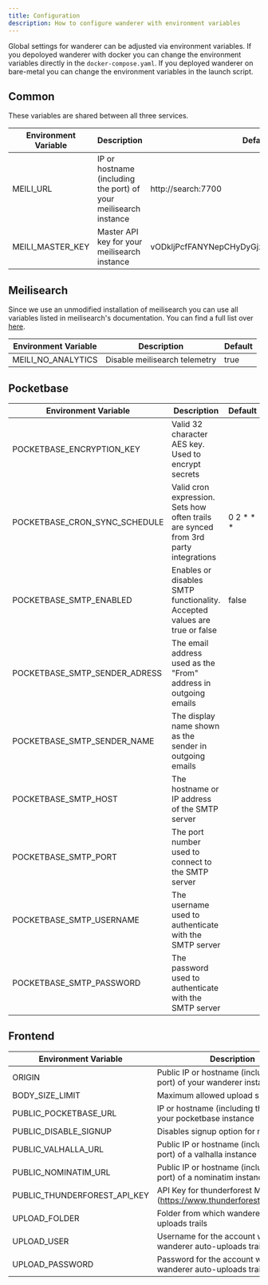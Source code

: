 ```yaml
---
title: Configuration
description: How to configure wanderer with environment variables
---
```


Global settings for wanderer can be adjusted via environment variables. If you depoloyed wanderer with docker you can change the environment variables directly in the `docker-compose.yaml`. If you deployed wanderer on bare-metal you can change the environment variables in the launch script.

## Common
These variables are shared between all three services.

| Environment Variable | Description                                                      | Default                                     |
| -------------------- | ---------------------------------------------------------------- | ------------------------------------------- |
| MEILI_URL            | IP or hostname (including the port) of your meilisearch instance | http://search:7700                          |
| MEILI_MASTER_KEY     | Master API key for your meilisearch instance                     | vODkljPcfFANYNepCHyDyGjzAMPcdHnrb6X5KyXQPWo |

## Meilisearch
Since we use an unmodified installation of meilisearch you can use all variables listed in meilisearch's documentation. You can find a full list over [here](https://www.meilisearch.com/docs/learn/configuration/instance_options).

| Environment Variable | Description                   | Default |
| -------------------- | ----------------------------- | ------- |
| MEILI_NO_ANALYTICS   | Disable meilisearch telemetry | true    |

## Pocketbase
| Environment Variable          | Description                                                                         | Default   |
| ----------------------------- | ----------------------------------------------------------------------------------- | --------- |
| POCKETBASE_ENCRYPTION_KEY     | Valid 32 character AES key. Used to encrypt secrets                                 |           |
| POCKETBASE_CRON_SYNC_SCHEDULE | Valid cron expression. Sets how often trails are synced from 3rd party integrations | 0 2 * * * |
| POCKETBASE_SMTP_ENABLED       | Enables or disables SMTP functionality. Accepted values are true or false           | false     |
| POCKETBASE_SMTP_SENDER_ADRESS | The email address used as the "From" address in outgoing emails                     |           |
| POCKETBASE_SMTP_SENDER_NAME   | The display name shown as the sender in outgoing emails                             |           |
| POCKETBASE_SMTP_HOST          | The hostname or IP address of the SMTP server                                       |           |
| POCKETBASE_SMTP_PORT          | The port number used to connect to the SMTP server                                  |           |
| POCKETBASE_SMTP_USERNAME      | The username used to authenticate with the SMTP server                              |           |
| POCKETBASE_SMTP_PASSWORD      | The password used to authenticate with the SMTP server                              |           |

## Frontend

| Environment Variable          | Description                                                            | Default                             |
| ---------------------         | --------------------------------------------------------------------   | ----------------------------------- |
| ORIGIN                        | Public IP or hostname (including the port) of your wanderer instance   | http://localhost:3000               |
| BODY_SIZE_LIMIT               | Maximum allowed upload size                                            | Infinity                            |
| PUBLIC_POCKETBASE_URL         | IP or hostname (including the port) of your pocketbase instance        | http://db:8090                      |
| PUBLIC_DISABLE_SIGNUP         | Disables signup option for new users                                   | false                               |
| PUBLIC_VALHALLA_URL           | Public IP or hostname (including the port) of a valhalla instance      | https://valhalla1.openstreetmap.de  |
| PUBLIC_NOMINATIM_URL          | Public IP or hostname (including the port) of a nominatim instance     | https://nominatim.openstreetmap.org |
| PUBLIC_THUNDERFOREST_API_KEY  | API Key for thunderforest Maps (https://www.thunderforest.com/maps/)   |                                     |
| UPLOAD_FOLDER                 | Folder from which wanderer auto-uploads trails                         | /app/uploads                        |
| UPLOAD_USER                   | Username for the account with which wanderer auto-uploads trails       |                                     |
| UPLOAD_PASSWORD               | Password for the account with which wanderer auto-uploads trails       |                                     |
